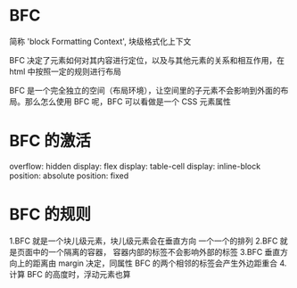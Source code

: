 # BFC

简称 'block Formatting Context', 块级格式化上下文

BFC 决定了元素如何对其内容进行定位，以及与其他元素的关系和相互作用，在 html 中按照一定的规则进行布局

BFC 是一个完全独立的空间（布局环境），让空间里的子元素不会影响到外面的布局。那么怎么使用 BFC 呢，BFC 可以看做是一个 CSS 元素属性

# BFC 的激活

overflow: hidden
display: flex
display: table-cell
display: inline-block
position: absolute
position: fixed

# BFC 的规则

1.BFC 就是一个块儿级元素，块儿级元素会在垂直方向 一个一个的排列
2.BFC 就是页面中的一个隔离的容器， 容器内部的标签不会影响外部的标签
3.BFC 垂直方向上的距离由 margin 决定，同属性 BFC 的两个相邻的标签会产生外边距重合 4.计算 BFC 的高度时，浮动元素也算
